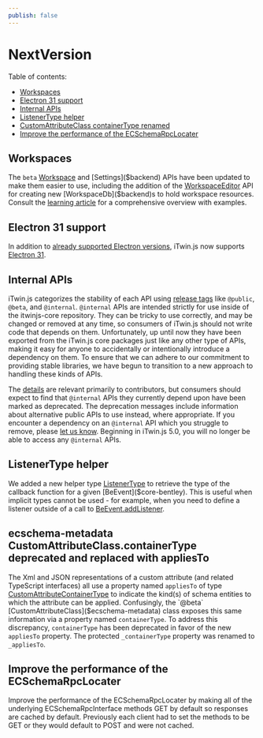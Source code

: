 ```yaml
---
publish: false
---
```


# NextVersion

Table of contents:

- [Workspaces](#workspaces)
- [Electron 31 support](#electron-31-support)
- [Internal APIs](#internal-apis)
- [ListenerType helper](#listenertype-helper)
- [CustomAttributeClass containerType renamed](#customattributeclass-containertype-renamed)
- [Improve the performance of the ECSchemaRpcLocater](#improve-the-performance-of-the-ecschemarpclocater)

## Workspaces

The `beta` [Workspace]($backend) and [Settings]($backend) APIs have been updated to make them easier to use, including the addition of the [WorkspaceEditor]($backend) API for creating new [WorkspaceDb]($backend)s to hold workspace resources. Consult the [learning article](../learning/backend/Workspace) for a comprehensive overview with examples.

## Electron 31 support

In addition to [already supported Electron versions](../learning/SupportedPlatforms.md#electron), iTwin.js now supports [Electron 31](https://www.electronjs.org/blog/electron-31-0).

## Internal APIs

iTwin.js categorizes the stability of each API using [release tags](../learning/api-support-policies.md#api-categories) like `@public`, `@beta`, and `@internal`. `@internal` APIs are intended strictly for use inside of the itwinjs-core repository. They can be tricky to use correctly, and may be changed or removed at any time, so consumers of iTwin.js should not write code that depends on them. Unfortunately, up until now they have been exported from the iTwin.js core packages just like any other type of APIs, making it easy for anyone to accidentally or intentionally introduce a dependency on them. To ensure that we can adhere to our commitment to providing stable libraries, we have begun to transition to a new approach to handling these kinds of APIs.

The [details](../learning/guidelines/release-tags-guidelines.md) are relevant primarily to contributors, but consumers should expect to find that `@internal` APIs they currently depend upon have been marked as deprecated. The deprecation messages include information about alternative public APIs to use instead, where appropriate. If you encounter a dependency on an `@internal` API which you struggle to remove, please [let us know](https://github.com/orgs/iTwin/discussions). Beginning in iTwin.js 5.0, you will no longer be able to access any `@internal` APIs.

## ListenerType helper

We added a new helper type [ListenerType]($core-bentley) to retrieve the type of the callback function for a given [BeEvent]($core-bentley). This is useful when implicit types cannot be used - for example, when you need to define a listener outside of a call to [BeEvent.addListener]($core-bentley).

## ecschema-metadata CustomAttributeClass.containerType deprecated and replaced with appliesTo

The Xml and JSON representations of a custom attribute (and related TypeScript interfaces) all use a property named `appliesTo` of type [CustomAttributeContainerType]($ecschema-metadata) to indicate the kind(s) of schema entities to which the attribute can be applied. Confusingly, the `@beta` [CustomAttributeClass]($ecschema-metadata) class exposes this same information via a property named `containerType`. To address this discrepancy, `containerType` has been deprecated in favor of the new `appliesTo` property. The protected `_containerType` property was renamed to `_appliesTo`.

## Improve the performance of the ECSchemaRpcLocater

Improve the performance of the ECSchemaRpcLocater by making all of the underlying ECSchemaRpcInterface methods GET by default so responses are cached by default. Previously each client had to set the methods to be GET or they would default to POST and were not cached.
